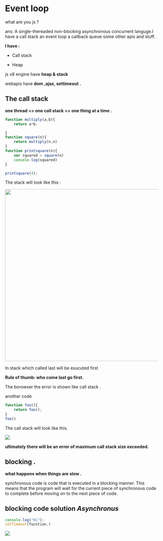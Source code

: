 # Event loop

what are you js ? 

ans: A single-thereaded non-blocking asynchronous concurrent languge.I have a call stack an event loop a callback queue some other apis and stuff. 

**I have :**

- Call stack 

- Heap 



js v8 engine have **heap & stack**

webapis have **dom ,ajax, settimeout .**



## The call stack

**one thread == one call stack == one thing at a time .**

```js
function multiply(a,b){
    return a*b;

}
function square(n){
    return multiply(n,n)
}
function printsquare(n){
    var squared = square(n)
    console.log(squared)
}

printsquare(4);
```

The stack will look like this : 

<img src="file:///home/oem/.config/marktext/images/2023-01-23-13-52-13-image.png" title="" alt="" width="566">





In stack which called last will be exucuted first 

**Rule of thumb: who come last go first.**

The borowser the error is shown like call stack . 







another code 

```js
function foo(){
    return foo();
}
foo()
```

The call stack will look like this. 

![](/home/oem/.config/marktext/images/2023-01-23-13-55-18-image.png)

**ultimately there will be an error of maximum call stack size exceeded.**







## blocking .

**what happens when things are slow .**



synchronous code is code that is executed in a blocking manner. This means that the program will wait for the current piece of synchronous code to complete before moving on to the next piece of code.





## blocking code solution *Asynchronus*







```js
console.log("Hi");
setTimeout(fucntion,)
```





![](/home/oem/.config/marktext/images/2023-01-23-15-23-39-ezgif.com-gif-maker.gif)
